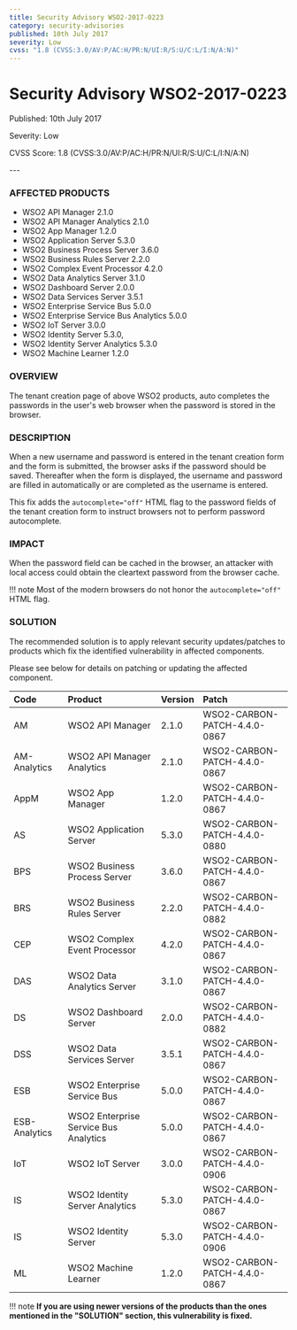 ```yaml
---
title: Security Advisory WSO2-2017-0223
category: security-advisories
published: 10th July 2017
severity: Low
cvss: "1.8 (CVSS:3.0/AV:P/AC:H/PR:N/UI:R/S:U/C:L/I:N/A:N)"
---
```


# Security Advisory WSO2-2017-0223

<p class="doc-version">Published: 10th July 2017</p>
<p class="doc-version">Severity: Low</p>
<p class="doc-version">CVSS Score: 1.8 (CVSS:3.0/AV:P/AC:H/PR:N/UI:R/S:U/C:L/I:N/A:N)</p>
---

### AFFECTED PRODUCTS
* WSO2 API Manager  2.1.0
* WSO2 API Manager Analytics 2.1.0    
* WSO2 App Manager 1.2.0
* WSO2 Application Server 5.3.0
* WSO2 Business Process Server 3.6.0
* WSO2 Business Rules Server 2.2.0
* WSO2 Complex Event Processor 4.2.0
* WSO2 Data Analytics Server 3.1.0
* WSO2 Dashboard Server 2.0.0
* WSO2 Data Services Server 3.5.1
* WSO2 Enterprise Service Bus 5.0.0
* WSO2 Enterprise Service Bus Analytics 5.0.0
* WSO2 IoT Server 3.0.0
* WSO2 Identity Server 5.3.0,
* WSO2 Identity Server Analytics 5.3.0              
* WSO2 Machine Learner 1.2.0


### OVERVIEW
The tenant creation page of above WSO2 products, auto completes the passwords in the user's web browser when the password is stored in the browser.


### DESCRIPTION
When a new username and password is entered in the tenant creation form and the form is submitted, the browser asks if the password should be saved. Thereafter when the form is displayed, the username and password are filled in automatically or are completed as the username is entered.

This fix adds the `autocomplete="off"` HTML flag to the password fields of the tenant creation form to instruct browsers not to perform password autocomplete. 


### IMPACT
When the password field can be cached in the browser, an attacker with local access could obtain the cleartext password from the browser cache.

!!! note
    Most of the modern browsers do not honor the `autocomplete="off"` HTML flag.


### SOLUTION
The recommended solution is to apply relevant security updates/patches to products which fix the identified vulnerability in affected components.

Please see below for details on patching or updating the affected component.


| **Code** | **Product**          | **Version** | **Patch**                    |
| :--- | :------ | :------ | :---- |
| AM | WSO2 API Manager | 2.1.0 | WSO2-CARBON-PATCH-4.4.0-0867 |
| AM-Analytics | WSO2 API Manager Analytics | 2.1.0 | WSO2-CARBON-PATCH-4.4.0-0867 |
| AppM | WSO2 App Manager | 1.2.0 | WSO2-CARBON-PATCH-4.4.0-0867 |
| AS | WSO2 Application Server | 5.3.0 | WSO2-CARBON-PATCH-4.4.0-0880 |
| BPS | WSO2 Business Process Server | 3.6.0 | WSO2-CARBON-PATCH-4.4.0-0867 |
| BRS | WSO2 Business Rules Server | 2.2.0 | WSO2-CARBON-PATCH-4.4.0-0882 |
| CEP | WSO2 Complex Event Processor | 4.2.0 | WSO2-CARBON-PATCH-4.4.0-0867 |
| DAS | WSO2 Data Analytics Server | 3.1.0 | WSO2-CARBON-PATCH-4.4.0-0867 |
| DS | WSO2 Dashboard Server | 2.0.0 | WSO2-CARBON-PATCH-4.4.0-0882 |
| DSS | WSO2 Data Services Server | 3.5.1 | WSO2-CARBON-PATCH-4.4.0-0867 |
| ESB | WSO2 Enterprise Service Bus | 5.0.0 | WSO2-CARBON-PATCH-4.4.0-0867 |
| ESB-Analytics | WSO2 Enterprise Service Bus Analytics | 5.0.0 | WSO2-CARBON-PATCH-4.4.0-0867 |
| IoT | WSO2 IoT Server | 3.0.0 | WSO2-CARBON-PATCH-4.4.0-0906 |
| IS | WSO2 Identity Server Analytics | 5.3.0 | WSO2-CARBON-PATCH-4.4.0-0867 |
| IS | WSO2 Identity Server | 5.3.0 | WSO2-CARBON-PATCH-4.4.0-0906 |
| ML | WSO2 Machine Learner | 1.2.0 | WSO2-CARBON-PATCH-4.4.0-0867 |


!!! note
    **If you are using newer versions of the products than the ones mentioned in the "SOLUTION" section, this vulnerability is fixed.**
